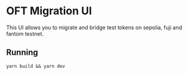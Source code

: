 # OFT Migration UI

This UI allows you to migrate and bridge test tokens on sepolia, fuji and fantom testnet.

## Running 

`yarn build && yarn dev`